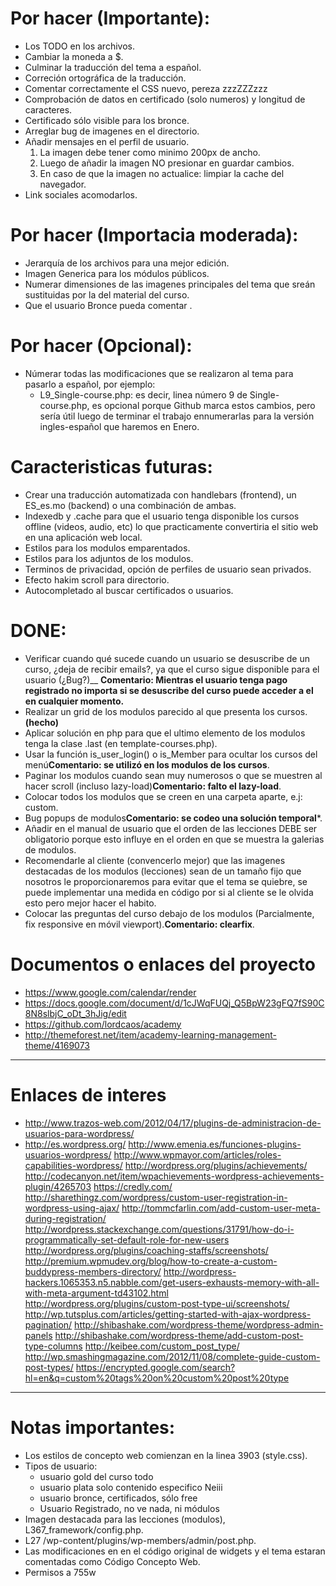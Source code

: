 # Por hacer (Importante):

- Los TODO en los archivos.
- Cambiar la moneda a $.
- Culminar la traducción del tema a español.
- Correción ortográfica de la traducción.
- Comentar correctamente el CSS nuevo, pereza zzzZZZzzz
- Comprobación de datos en certificado (solo numeros)
y longitud de caracteres.
- Certificado sólo visible para los bronce.
- Arreglar bug de imagenes en el directorio.
- Añadir mensajes en el perfil de usuario.
	1. La imagen debe tener como minimo 200px de ancho.
	2. Luego de añadir la imagen NO presionar en guardar cambios.
	3. En caso de que la imagen no actualice: limpiar la cache del navegador. 
- Link sociales acomodarlos. 

# Por hacer (Importacia moderada):

- Jerarquía de los archivos para una mejor edición.
- Imagen Generica para los módulos públicos.
- Numerar dimensiones de las imagenes principales del tema que sreán sustituidas
por la del material del curso.
- Que el usuario Bronce pueda comentar
.
# Por hacer (Opcional):

- Númerar todas las modificaciones que se realizaron al tema para pasarlo a español,
por ejemplo: 
	- L9_Single-course.php: es decir, linea número 9 de Single-course.php, es opcional
	porque Github marca estos cambios, pero sería útil luego de terminar el trabajo ennumerarlas para la versión ingles-español que haremos en Enero.

# Caracteristicas futuras:

- Crear una traducción automatizada con handlebars (frontend), un ES_es.mo (backend) o una
combinación de ambas.
- Indexedb y .cache para que el usuario tenga disponible los cursos offline (videos, audio, etc) lo que practicamente convertiria el sitio web en una aplicación web local.
- Estilos para los modulos emparentados.
- Estilos para los adjuntos de los modulos.
- Terminos de privacidad, opción de perfiles de usuario sean privados.
- Efecto hakim scroll para directorio.
- Autocompletado al buscar certificados o usuarios.


# DONE:

- Verificar cuando qué sucede cuando un usuario se desuscribe de un curso, ¿deja de recibir emails?, ya que el curso sigue disponible para el usuario (¿Bug?)__ **Comentario: Mientras el usuario tenga pago registrado no importa si se desuscribe del curso puede acceder a el en cualquier momento.**
- Realizar un grid de los modulos parecido al que presenta los cursos.**(hecho)**
- Aplicar solución en php para que el ultimo elemento de los modulos tenga la
clase .last (en template-courses.php).
- Usar la función is_user_login() o is_Member para ocultar los cursos del menú**Comentario: se utilizó en los modulos de los cursos**.	
- Paginar los modulos cuando sean muy numerosos o que se muestren al hacer scroll (incluso lazy-load)**Comentario: falto el lazy-load**.
- Colocar todos los modulos que se creen en una carpeta aparte, e.j: custom.
- Bug popups de modulos**Comentario: se codeo una solución temporal***.
- Añadir en el manual de usuario que el orden de las lecciones DEBE ser obligatorio 
porque esto influye en el orden en que se muestra la galerias de modulos.
- Recomendarle al cliente (convencerlo mejor) que las imagenes destacadas de los modulos (lecciones) sean de un tamaño fijo que nosotros le proporcionaremos para evitar que el tema se quiebre, se puede implementar una medida en código por si al cliente se le olvida esto pero mejor hacer el habito.
- Colocar las preguntas del curso debajo de los modulos (Parcialmente, fix responsive en móvil viewport).**Comentario: clearfix**.


# Documentos o enlaces del proyecto
- https://www.google.com/calendar/render
- https://docs.google.com/document/d/1cJWqFUQj_Q5BpW23gFQ7fS90C8N8slbjC_oDt_3hJig/edit
- https://github.com/lordcaos/academy
- http://themeforest.net/item/academy-learning-management-theme/4169073

-------------------------------------------------------------------------------------------

# Enlaces de interes

- http://www.trazos-web.com/2012/04/17/plugins-de-administracion-de-usuarios-para-wordpress/
- http://es.wordpress.org/
http://www.emenia.es/funciones-plugins-usuarios-wordpress/
http://www.wpmayor.com/articles/roles-capabilities-wordpress/
http://wordpress.org/plugins/achievements/
http://codecanyon.net/item/wpachievements-wordpress-achievements-plugin/4265703
https://credly.com/
http://sharethingz.com/wordpress/custom-user-registration-in-wordpress-using-ajax/
http://tommcfarlin.com/add-custom-user-meta-during-registration/
http://wordpress.stackexchange.com/questions/31791/how-do-i-programmatically-set-default-role-for-new-users
http://wordpress.org/plugins/coaching-staffs/screenshots/
http://premium.wpmudev.org/blog/how-to-create-a-custom-buddypress-members-directory/
http://wordpress-hackers.1065353.n5.nabble.com/get-users-exhausts-memory-with-all-with-meta-argument-td43102.html
http://wordpress.org/plugins/custom-post-type-ui/screenshots/
http://wp.tutsplus.com/articles/getting-started-with-ajax-wordpress-pagination/
http://shibashake.com/wordpress-theme/wordpress-admin-panels
http://shibashake.com/wordpress-theme/add-custom-post-type-columns
http://keibee.com/custom_post_type/
http://wp.smashingmagazine.com/2012/11/08/complete-guide-custom-post-types/
https://encrypted.google.com/search?hl=en&q=custom%20tags%20on%20custom%20post%20type

-------------------------------------------------------------------------------------------

# Notas importantes:
- Los estilos de concepto web comienzan en la linea 3903  (style.css).
- Tipos de usuario:
	- usuario gold del curso todo 
	- usuario plata solo contenido especifico Neiii
	- usuario bronce, certificados, sólo free
	- Usuario Registrado, no ve nada, ni módulos
- Imagen destacada para las lecciones (modulos), L367_framework/config.php.
- L27 /wp-content/plugins/wp-members/admin/post.php.
- Las modificaciones en en el código original de widgets y el tema estaran comentadas
como Código Concepto Web.
- Permisos a 755w

